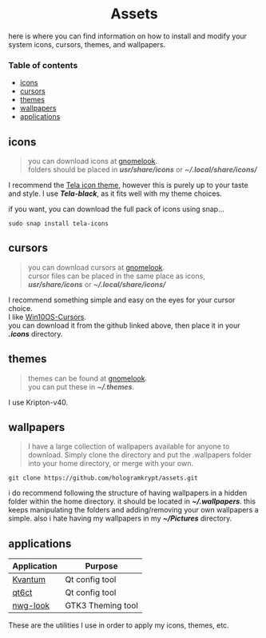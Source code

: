<h1 align=center>
   Assets
</h1>

here is where you can find information on how to install and modify your system icons, cursors, themes, and wallpapers.

### Table of contents

- [icons](#icons)
- [cursors](#cursors)
- [themes](#themes)
- [wallpapers](#wallpapers)
- [applications](#applications)

## icons

> you can download icons at [gnomelook](https://www.gnome-look.org/browse/).  
> folders should be placed in ***usr/share/icons*** or ***~/.local/share/icons/***

I recommend the [Tela icon theme](https://github.com/vinceliuice/Tela-icon-theme), however this is purely up to your taste and style. I use ***Tela-black***, as it fits well with my theme choices.

if you want, you can download the full pack of icons using snap...

```
sudo snap install tela-icons
```

## cursors

> you can download cursors at [gnomelook](https://www.gnome-look.org/browse/).  
> cursor files can be placed in the same place as icons, ***usr/share/icons*** or ***~/.local/share/icons/***

I recommend something simple and easy on the eyes for your cursor choice.  
I like [Win10OS-Cursors](https://github.com/yeyushengfan258/Win10OS-cursors).  
you can download it from the github linked above, then place it in your ***.icons*** directory.

## themes

> themes can be found at [gnomelook](https://www.gnome-look.org/browse/).  
> you can put these in ***~/.themes***.

I use Kripton-v40.

## wallpapers

> I have a large collection of wallpapers available for anyone to download. Simply clone the directory and put the .wallpapers folder into your home directory, or merge with your own.

```
git clone https://github.com/hologramkrypt/assets.git
```

i do recommend following the structure of having wallpapers in a hidden folder within the home directory. it should be located in ***~/.wallpapers***. this keeps manipulating the folders and adding/removing your own wallpapers a simple. also i hate having my wallpapers in my ***~/Pictures*** directory.

## applications

| Application | Purpose |
| ----------- | ------- |
| [Kvantum](https://github.com/tsujan/Kvantum/tree/master/Kvantum)     |  Qt config tool     |
| [qt6ct](https://github.com/trialuser02/qt6ct)       |  Qt config tool     |
| [nwg-look](https://github.com/nwg-piotr/nwg-look)    |  GTK3 Theming tool   |

These are the utilities I use in order to apply my icons, themes, etc.

